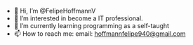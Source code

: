 - 👋 Hi, I’m @FelipeHoffmannV
- 👀 I’m interested in become a IT professional.
- 🌱 I’m currently learning programming as a self-taught
- 📫 How to reach me: email: hoffmannfelipe940@gmail.com
<!---
FelipeHoffmannV/FelipeHoffmannV is a ✨ special ✨ repository because its `README.md` (this file) appears on your GitHub profile.
You can click the Preview link to take a look at your changes.
--->
